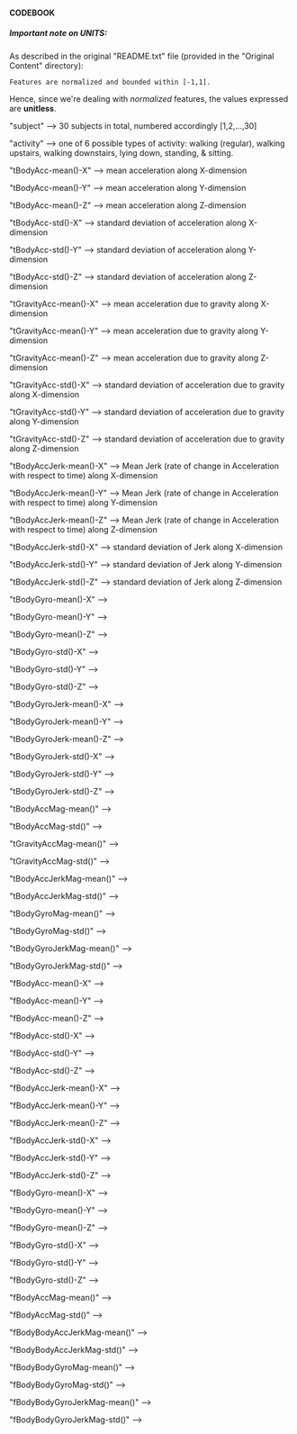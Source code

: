 #### CODEBOOK

##### Important note on UNITS:
As described in the original "README.txt" file (provided in the "Original Content" directory):

    Features are normalized and bounded within [-1,1].

Hence, since we're dealing with *normalized* features, the values expressed are **unitless**.


"subject"
    --> 30 subjects in total, numbered accordingly [1,2,...,30]

"activity"
    --> one of 6 possible types of activity: walking (regular), 
            walking upstairs, walking downstairs, lying down,
            standing, & sitting.

"tBodyAcc-mean()-X"
    --> mean acceleration along X-dimension

"tBodyAcc-mean()-Y"
    --> mean acceleration along Y-dimension

"tBodyAcc-mean()-Z"
    --> mean acceleration along Z-dimension

"tBodyAcc-std()-X"
    --> standard deviation of acceleration along X-dimension

"tBodyAcc-std()-Y"
    --> standard deviation of acceleration along Y-dimension

"tBodyAcc-std()-Z"
    --> standard deviation of acceleration along Z-dimension

"tGravityAcc-mean()-X"
    --> mean acceleration due to gravity along X-dimension

"tGravityAcc-mean()-Y"
    --> mean acceleration due to gravity along Y-dimension

"tGravityAcc-mean()-Z"
    --> mean acceleration due to gravity along Z-dimension 

"tGravityAcc-std()-X"
    --> standard deviation of acceleration due to gravity along X-dimension

"tGravityAcc-std()-Y"
    --> standard deviation of acceleration due to gravity along Y-dimension

"tGravityAcc-std()-Z"
    --> standard deviation of acceleration due to gravity along Z-dimension

"tBodyAccJerk-mean()-X"
    --> Mean Jerk (rate of change in Acceleration with respect to time) along X-dimension

"tBodyAccJerk-mean()-Y"
    --> Mean Jerk (rate of change in Acceleration with respect to time) along Y-dimension

"tBodyAccJerk-mean()-Z"
    --> Mean Jerk (rate of change in Acceleration with respect to time) along Z-dimension

"tBodyAccJerk-std()-X"
    --> standard deviation of Jerk along X-dimension

"tBodyAccJerk-std()-Y"
    --> standard deviation of Jerk along Y-dimension

"tBodyAccJerk-std()-Z"
    --> standard deviation of Jerk along Z-dimension

"tBodyGyro-mean()-X"
    --> 

"tBodyGyro-mean()-Y"
    -->

"tBodyGyro-mean()-Z"
    -->

"tBodyGyro-std()-X"
    -->

"tBodyGyro-std()-Y"
    -->

"tBodyGyro-std()-Z"
    -->

"tBodyGyroJerk-mean()-X"
    -->

"tBodyGyroJerk-mean()-Y"
    -->

"tBodyGyroJerk-mean()-Z"
    -->

"tBodyGyroJerk-std()-X"
    -->

"tBodyGyroJerk-std()-Y"
    -->

"tBodyGyroJerk-std()-Z"
    -->

"tBodyAccMag-mean()"
    -->

"tBodyAccMag-std()"
    -->

"tGravityAccMag-mean()"
    -->

"tGravityAccMag-std()"
    -->

"tBodyAccJerkMag-mean()"
    -->

"tBodyAccJerkMag-std()"
    -->

"tBodyGyroMag-mean()"
    -->

"tBodyGyroMag-std()"
    -->

"tBodyGyroJerkMag-mean()"
    -->

"tBodyGyroJerkMag-std()"
    -->

"fBodyAcc-mean()-X"
    -->

"fBodyAcc-mean()-Y"
    -->

"fBodyAcc-mean()-Z"
    -->

"fBodyAcc-std()-X"
    -->

"fBodyAcc-std()-Y"
    -->

"fBodyAcc-std()-Z"
    -->

"fBodyAccJerk-mean()-X"
    -->

"fBodyAccJerk-mean()-Y"
    -->

"fBodyAccJerk-mean()-Z"
    -->

"fBodyAccJerk-std()-X"
    -->

"fBodyAccJerk-std()-Y"
    -->

"fBodyAccJerk-std()-Z"
    -->

"fBodyGyro-mean()-X"
    -->

"fBodyGyro-mean()-Y"
    -->

"fBodyGyro-mean()-Z"
    -->

"fBodyGyro-std()-X"
    -->

"fBodyGyro-std()-Y"
    -->

"fBodyGyro-std()-Z"
    -->

"fBodyAccMag-mean()"
    -->

"fBodyAccMag-std()"
    -->

"fBodyBodyAccJerkMag-mean()"
    -->

"fBodyBodyAccJerkMag-std()"
    -->

"fBodyBodyGyroMag-mean()"
    -->

"fBodyBodyGyroMag-std()"
    -->

"fBodyBodyGyroJerkMag-mean()"
    -->

"fBodyBodyGyroJerkMag-std()"
    -->
